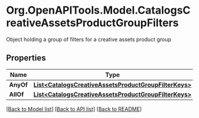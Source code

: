 # Org.OpenAPITools.Model.CatalogsCreativeAssetsProductGroupFilters
Object holding a group of filters for a creative assets product group

## Properties

Name | Type | Description | Notes
------------ | ------------- | ------------- | -------------
**AnyOf** | [**List&lt;CatalogsCreativeAssetsProductGroupFilterKeys&gt;**](CatalogsCreativeAssetsProductGroupFilterKeys.md) |  | 
**AllOf** | [**List&lt;CatalogsCreativeAssetsProductGroupFilterKeys&gt;**](CatalogsCreativeAssetsProductGroupFilterKeys.md) |  | 

[[Back to Model list]](../README.md#documentation-for-models) [[Back to API list]](../README.md#documentation-for-api-endpoints) [[Back to README]](../README.md)

